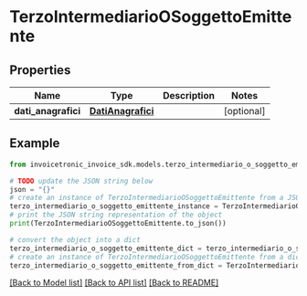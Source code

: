 # TerzoIntermediarioOSoggettoEmittente


## Properties

Name | Type | Description | Notes
------------ | ------------- | ------------- | -------------
**dati_anagrafici** | [**DatiAnagrafici**](DatiAnagrafici.md) |  | [optional] 

## Example

```python
from invoicetronic_invoice_sdk.models.terzo_intermediario_o_soggetto_emittente import TerzoIntermediarioOSoggettoEmittente

# TODO update the JSON string below
json = "{}"
# create an instance of TerzoIntermediarioOSoggettoEmittente from a JSON string
terzo_intermediario_o_soggetto_emittente_instance = TerzoIntermediarioOSoggettoEmittente.from_json(json)
# print the JSON string representation of the object
print(TerzoIntermediarioOSoggettoEmittente.to_json())

# convert the object into a dict
terzo_intermediario_o_soggetto_emittente_dict = terzo_intermediario_o_soggetto_emittente_instance.to_dict()
# create an instance of TerzoIntermediarioOSoggettoEmittente from a dict
terzo_intermediario_o_soggetto_emittente_from_dict = TerzoIntermediarioOSoggettoEmittente.from_dict(terzo_intermediario_o_soggetto_emittente_dict)
```
[[Back to Model list]](../README.md#documentation-for-models) [[Back to API list]](../README.md#documentation-for-api-endpoints) [[Back to README]](../README.md)


